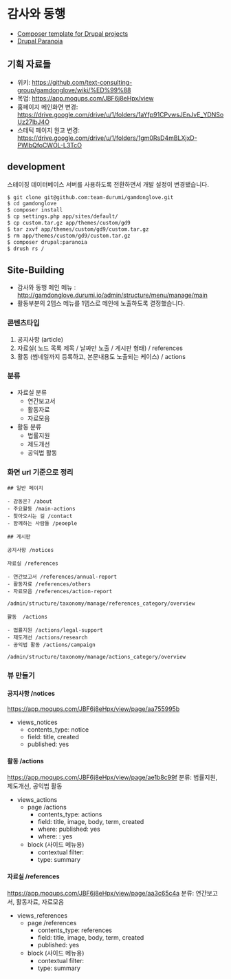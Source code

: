 # 감사와 동행

- [Composer template for Drupal projects](https://github.com/drupal-composer/drupal-project)
- [Drupal Paranoia](https://github.com/drupal-composer/drupal-paranoia)

## 기획 자료들

- 위키: https://github.com/text-consulting-group/gamdonglove/wiki/%ED%99%88
- 목업: https://app.moqups.com/JBF6j8eHpx/view
- 홈페이지 메인화면 변경: https://drive.google.com/drive/u/1/folders/1aYfp91CPvwsJEnJvE_YDNSoUz27lbJ4O
- 스테틱 페이지 원고 변경: https://drive.google.com/drive/u/1/folders/1gm0RsD4mBLXjxD-PWlbQfoCWOL-L3TcO

## development

스테이징 데이터베이스 서버를 사용하도록 전환하면서 개발 설정이 변경됐습니다.

```bash
$ git clone git@github.com:team-durumi/gamdonglove.git
$ cd gamdonglove
$ composer install
$ cp settings.php app/sites/default/
$ cp custom.tar.gz app/themes/custom/gd9
$ tar zxvf app/themes/custom/gd9/custom.tar.gz
$ rm app/themes/custom/gd9/custom.tar.gz
$ composer drupal:paranoia
$ drush rs /
```

## Site-Building

- 감사와 동행 메인 메뉴 :  http://gamdonglove.durumi.io/admin/structure/menu/manage/main
- 활동부분의 2뎁스 메뉴를 1뎁스로 메인에 노출하도록 결정했습니다.

### 콘텐츠타입

1. 공지사항 (article)
2. 자료실( 노드 목록 제목 / 날짜만 노출 / 게시판 형태) / references
3. 활동 (썸네일까지 등록하고, 본문내용도 노출되는 케이스) / actions

### 분류

* 자료실 분류
  - 연간보고서
  - 활동자료
  - 자료모음
* 활동 분류
  - 법률지원
  - 제도개선
  - 공익법 활동

### 화면 url 기준으로 정리

```
## 일반 페이지

- 감동은? /about
- 주요활동 /main-actions
- 찾아오시는 길 /contact
- 함께하는 사람들 /peoeple

## 게시판

공지사항 /notices

자료실 /references

- 연간보고서 /references/annual-report
- 활동자료 /references/others
- 자료모음 /references/action-report

/admin/structure/taxonomy/manage/references_category/overview

활동  /actions

- 법률지원 /actions/legal-support
- 제도개선 /actions/research
- 공익법 활동 /actions/campaign

/admin/structure/taxonomy/manage/actions_category/overview

```

### 뷰 만들기

#### 공지사항 /notices
https://app.moqups.com/JBF6j8eHpx/view/page/aa755995b

- views_notices
  * contents_type: notice
  * field: title, created
  * published: yes

#### 활동  /actions
https://app.moqups.com/JBF6j8eHpx/view/page/ae1b8c99f
분류: 법률지원, 제도개선, 공익법 활동

- views_actions
  + page /actions
    * contents_type: actions
    * field: title, image, body, term, created
    * where: published: yes
    * where: : yes
  + block (사이드 메뉴용)
    * contextual filter:
    * type: summary

#### 자료실  /references
https://app.moqups.com/JBF6j8eHpx/view/page/aa3c65c4a
분류: 연간보고서, 활동자료, 자료모음

- views_references
  + page /references
    * contents_type: references
    * field: title, image, body, term, created
    * published: yes
  + block (사이드 메뉴용)
    * contextual filter:
    * type: summary
```
